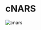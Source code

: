 cNARS
=====

![cnars](https://raw.githubusercontent.com/opennars/cnars/master/doc/cnars_logo.png)


